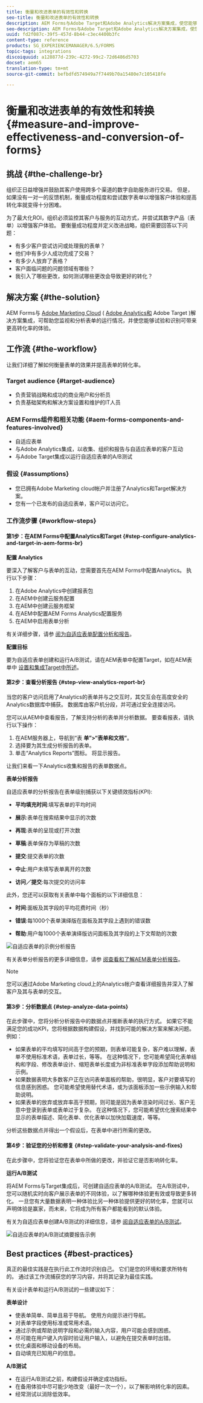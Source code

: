```yaml
---
title: 衡量和改进表单的有效性和转换
seo-title: 衡量和改进表单的有效性和转换
description: AEM Forms与Adobe Target和Adobe Analytics解决方案集成，使您能够衡量和提高表单的性能和转化率。
seo-description: AEM Forms与Adobe Target和Adobe Analytics解决方案集成，使您能够衡量和提高表单的性能和转化率。
uuid: fd2f087c-39f5-457d-8b44-c3ec4400b3fc
content-type: reference
products: SG_EXPERIENCEMANAGER/6.5/FORMS
topic-tags: integrations
discoiquuid: a128877d-239c-4272-99c2-72d6486d5703
docset: aem65
translation-type: tm+mt
source-git-commit: befbdfd574949a7f7449b70a15480e7c105418fe

---
```



# 衡量和改进表单的有效性和转换{#measure-and-improve-effectiveness-and-conversion-of-forms}

## 挑战 {#the-challenge-br}

组织正日益增强并鼓励其客户使用跨多个渠道的数字自助服务进行交易。 但是，如果没有一对一的反馈机制，衡量成功程度和尝试数字表单以增强客户体验和提高转化率就变得十分困难。

为了最大化ROI，组织必须监控其客户与服务的互动方式，并尝试其数字产品（表单）以增强客户体验。 要衡量成功程度并定义改进战略，组织需要回答以下问题：

* 有多少客户尝试访问或处理我的表单？
* 他们中有多少人成功完成了交易？
* 有多少人放弃了表格？
* 客户面临问题的问题领域有哪些？
* 我引入了哪些更改，如何测试哪些更改会导致更好的转化？

## 解决方案 {#the-solution}

AEM Forms与 [Adobe Marketing Cloud](https://www.adobe.com/marketing-cloud.html) ( [Adobe Analytics和](https://www.adobe.com/marketing-cloud/web-analytics.html) Adobe Target [](https://www.adobe.com/marketing-cloud/testing-targeting.html) )解决方案集成，可帮助您监视和分析表单的运行情况，并使您能够试验和识别可带来更高转化率的体验。

## 工作流 {#the-workflow}

让我们详细了解如何衡量表单的效果并提高表单的转化率。

### Target audience {#target-audience}

* 负责营销战略和成功的商业用户和分析员
* 负责基础架构和解决方案设置和维护的IT人员

### AEM Forms组件和相关功能 {#aem-forms-components-and-features-involved}

* 自适应表单
* 与Adobe Analytics集成，以收集、组织和报告与自适应表单的客户互动
* 与Adobe Target集成以运行自适应表单的A/B测试

### 假设 {#assumptions}

* 您已拥有Adobe Marketing cloud帐户并注册了Analytics和Target解决方案。
* 您有一个已发布的自适应表单，客户可以访问它。

### 工作流步骤 {#workflow-steps}

#### 第1步：在AEM Forms中配置Analytics和Target {#step-configure-analytics-and-target-in-aem-forms-br}

**配置 Analytics**

要深入了解客户与表单的互动，您需要首先在AEM Forms中配置Analytics。 执行以下步骤：

1. 在Adobe Analytics中创建报表包
1. 在AEM中创建云服务配置
1. 在AEM中创建云服务框架
1. 在AEM中配置AEM Forms Analytics配置服务
1. 在AEM中启用表单分析

有关详细步骤，请参 [阅为自适应表单配置分析和报告](../../forms/using/configure-analytics-forms-documents.md)。

**配置目标**

要为自适应表单创建和运行A/B测试，请在AEM表单中配置Target，如在AEM表单中 [设置和集成Target中所述](../../forms/using/ab-testing-adaptive-forms.md#p-set-up-and-integrate-target-in-aem-forms-p)。

#### 第2步：查看分析报告 {#step-view-analytics-report-br}

当您的客户访问启用了Analytics的表单并与之交互时，其交互会在高度安全的Analytics数据库中捕获。 数据库由客户机分段，并可通过安全连接访问。

您可以从AEM中查看报告，了解支持分析的表单并分析数据。 要查看报表，请执行以下操作：

1. 在AEM服务器上，导航到“表 **单”>“表单和文档”**。
1. 选择要为其生成分析报告的表单。
1. 单击“Analytics Reports”图标。 将显示报告。

让我们来看一下Analytics收集和报告的表单数据点。

**表单分析报告**

自适应表单的分析报告在表单级别捕获以下关键绩效指标(KPI):

* **平均填充时间**:填写表单的平均时间
* **展示**:表单在搜索结果中显示的次数

* **再现**:表单的呈现或打开次数
* **草稿**:表单保存为草稿的次数

* **提交**:提交表单的次数
* **中止**:用户未填写表单离开的次数
* **访问／提交**:每次提交的访问率

此外，您还可以获取有关表单中每个面板的以下详细信息：

* **时间**:面板及其字段的平均花费时间（秒）

* **错误**:每1000个表单演绎版在面板及其字段上遇到的错误数

* **帮助**:用户每1000个表单演绎版访问面板及其字段的上下文帮助的次数

![自适应表单的示例分析报告](assets/summary-report.png)

有关表单分析报告的更多详细信息，请参 [阅查看和了解AEM表单分析报告](../../forms/using/view-understand-aem-forms-analytics-reports.md)。

>[!NOTE]
>
>您可以通过Adobe Marketing cloud上的Analytics帐户查看详细报告并深入了解客户及其与表单的交互。

#### 第3步：分析数据点 {#step-analyze-data-points}

在此步骤中，您将分析分析报告中的数据点并推断表单的执行方式。 如果它不能满足您的成功KPI，您将根据数据构建假设，并找到可能的解决方案来解决问题。 例如：

* 如果表单的平均填写时间高于您的预期，则表单可能复杂，客户难以理解，表单不使用标准术语，表单过长，等等。 在这种情况下，您可能希望简化表单结构和字段、修改表单设计、缩短表单长度或为非标准表单字段添加帮助说明和示例。
* 如果数据表明大多数客户正在访问表单面板的帮助，很明显，客户对要填写的信息感到困惑。 您可能希望使用替代术语，或为该面板添加一些示例输入和帮助说明。
* 如果表单的放弃或放弃率高于预期，则可能是因为表单渲染时间过长、客户无意中登录到表单或表单过于复杂。 在这种情况下，您可能希望优化搜索结果中显示的表单描述、简化表单、优化表单以加快加载速度，等等。

分析这些数据点并得出一个假设后，在表单中进行所需的更改。

#### 第4步：验证您的分析和修复 {#step-validate-your-analysis-and-fixes}

在此步骤中，您将验证您在表单中所做的更改，并验证它是否影响转化率。

**运行A/B测试**

将AEM Forms与Target集成后，可创建自适应表单的A/B测试。 在A/B测试中，您可以随机实时向客户展示表单的不同体验，以了解哪种体验更有效或导致更多转化。 一旦您有大量数据表明一种体验比另一种体验提供更好的转化率，您就可以声明体验是赢家，而未来，它将成为所有客户都能看到的默认体验。

有关为自适应表单创建A/B测试的详细信息，请参 [阅自适应表单的A/B测试](../../forms/using/ab-testing-adaptive-forms.md)。

![自适应表单的A/B测试摘要报告示例](assets/ab-test-report-4.png)

## Best practices {#best-practices}

真正的最佳实践是在执行此工作流时识别自己。 它们是您的环境和要求所特有的。 通过该工作流捕获您的学习内容，并将其记录为最佳实践。

有关设计表单和运行A/B测试的一些建议如下：

**表单设计**

* 使表单简单、简单且易于导航。 使用方向提示进行导航。
* 对表单字段使用标准或常用术语。
* 通过示例或帮助说明字段和必需的输入内容，用户可能会感到困惑。
* 尽可能在用户键入内容时验证用户输入，以避免在提交表单时出错。
* 优化桌面和移动设备的布局。
* 自动填充已知用户的信息。

**A/B测试**

* 在运行A/B测试之前，构建假设并确定成功指标。
* 在备用体验中尽可能少地改变（最好一次一个），以了解影响转化率的因素。
* 经常测试以消除低效率。

